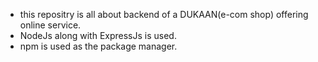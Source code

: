 - this repositry is all about backend of a DUKAAN(e-com shop) offering online service.
- NodeJs along with ExpressJs is used.
- npm is used as the package manager.
